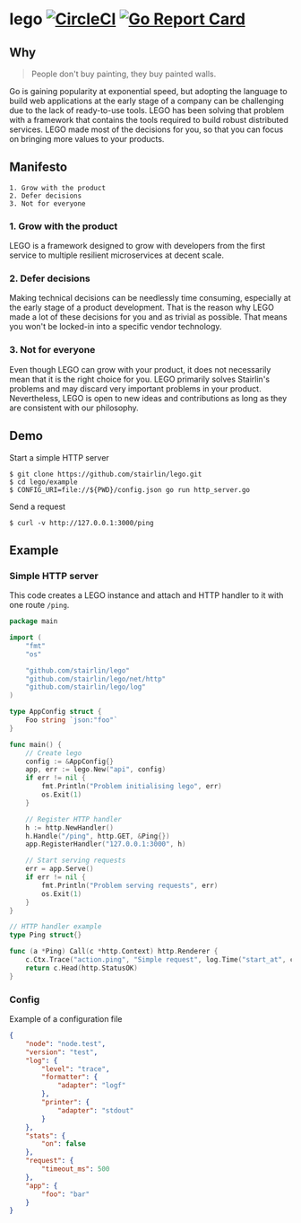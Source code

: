 # lego [![CircleCI](https://circleci.com/gh/stairlin/lego.svg?style=svg)](https://circleci.com/gh/stairlin/lego) [![Go Report Card](https://goreportcard.com/badge/github.com/stairlin/lego)](https://goreportcard.com/report/github.com/stairlin/lego)

## Why

> People don't buy painting, they buy painted walls.

Go is gaining popularity at exponential speed, but adopting the language to build web applications at the early stage of a company can be challenging due to the lack of ready-to-use tools. LEGO has been solving that problem with a framework that contains the tools required to build robust distributed services. LEGO made most of the decisions for you, so that you can focus on bringing more values to your products.

## Manifesto

	1. Grow with the product
	2. Defer decisions
	3. Not for everyone

### 1. Grow with the product
LEGO is a framework designed to grow with developers from the first service to multiple resilient microservices at decent scale.

### 2. Defer decisions
Making technical decisions can be needlessly time consuming, especially at the early stage of a product development. That is the reason why LEGO made a lot of these decisions for you and as trivial as possible. That means you won't be locked-in into a specific vendor technology.

### 3. Not for everyone
Even though LEGO can grow with your product, it does not necessarily mean that it is the right choice for you. LEGO primarily solves Stairlin's problems and may discard very important problems in your product. Nevertheless, LEGO is open to new ideas and contributions as long as they are consistent with our philosophy.

## Demo

Start a simple HTTP server

```shell
$ git clone https://github.com/stairlin/lego.git
$ cd lego/example
$ CONFIG_URI=file://${PWD}/config.json go run http_server.go
```

Send a request

```shell
$ curl -v http://127.0.0.1:3000/ping
```

## Example

### Simple HTTP server

This code creates a LEGO instance and attach and HTTP handler to it with one route `/ping`.

```go
package main

import (
	"fmt"
	"os"

	"github.com/stairlin/lego"
	"github.com/stairlin/lego/net/http"
	"github.com/stairlin/lego/log"
)

type AppConfig struct {
	Foo string `json:"foo"`
}

func main() {
	// Create lego
	config := &AppConfig{}
	app, err := lego.New("api", config)
	if err != nil {
		fmt.Println("Problem initialising lego", err)
		os.Exit(1)
	}

	// Register HTTP handler
	h := http.NewHandler()
	h.Handle("/ping", http.GET, &Ping{})
	app.RegisterHandler("127.0.0.1:3000", h)

	// Start serving requests
	err = app.Serve()
	if err != nil {
		fmt.Println("Problem serving requests", err)
		os.Exit(1)
	}
}

// HTTP handler example
type Ping struct{}

func (a *Ping) Call(c *http.Context) http.Renderer {
	c.Ctx.Trace("action.ping", "Simple request", log.Time("start_at", c.StartAt))
	return c.Head(http.StatusOK)
}

```

### Config

Example of a configuration file

```json
{
    "node": "node.test",
    "version": "test",
    "log": {
        "level": "trace",
        "formatter": {
            "adapter": "logf"
        },
        "printer": {
            "adapter": "stdout"
        }
    },
    "stats": {
        "on": false
    },
    "request": {
        "timeout_ms": 500
    },
    "app": {
        "foo": "bar"
    }
}
```
